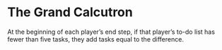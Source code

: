 # The Grand Calcutron

At the beginning of each player’s end step, if that player’s to-do list has fewer than five tasks, they add tasks equal to the difference.
